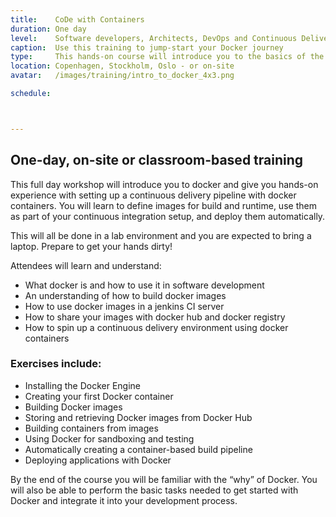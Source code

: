 ```yaml
---
title:    CoDe with Containers
duration: One day
level:    Software developers, Architects, DevOps and Continuous Delivery practitioners
caption:  Use this training to jump-start your Docker journey
type:     This hands-on course will introduce you to the basics of the Docker platform and take you through creating an automated continuous delivery system.
location: Copenhagen, Stockholm, Oslo - or on-site
avatar:   /images/training/intro_to_docker_4x3.png

schedule:



---
```



## One-day, on-site or classroom-based training

This full day workshop will introduce you to docker and give you hands-on experience with setting up a continuous delivery pipeline with docker containers. You will learn to define images for build and runtime, use them as part of your continuous integration setup, and deploy them automatically.

This will all be done in a lab environment and you are expected to bring a laptop. Prepare to get your hands dirty!

Attendees will learn and understand:

 - What docker is and how to use it in software development
 - An understanding of how to build docker images
 - How to use docker images in a jenkins CI server
 - How to share your images with docker hub and docker registry
 - How to spin up a continuous delivery environment using docker containers

### Exercises include:

* Installing the Docker Engine
* Creating your first Docker container
* Building Docker images
* Storing and retrieving Docker images from Docker Hub
* Building containers from images
* Using Docker for sandboxing and testing
* Automatically creating a container-based build pipeline
* Deploying applications with Docker

By the end of the course you will be familiar with the “why” of Docker.
You will also be able to perform the basic tasks needed to get started with Docker and integrate it into your development process.
